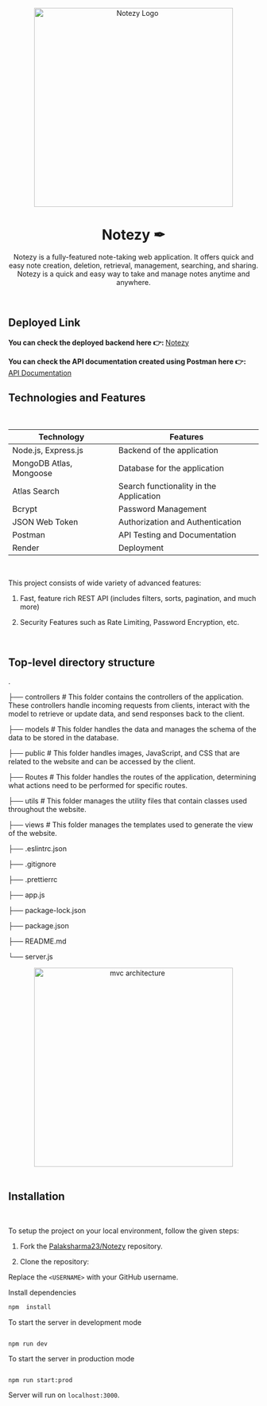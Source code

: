 
  
<br>
<div  align="center">
<img  src="https://i.ibb.co/KwrYWGB/Whats-App-Image-2024-01-04-at-12-02-11-AM.jpg"  alt="Notezy Logo"  height ="auto"  width="400" />

<br>

<h1>Notezy ✒</h1>

<p>

Notezy is a fully-featured note-taking web application. It offers quick and easy note creation, deletion, retrieval, management, searching, and sharing. Notezy is a quick and easy way to take and manage notes anytime and anywhere.

</p>

</div>

  

<br>


  

## Deployed Link

<b>You can check the deployed backend here 👉: </b> [Notezy](https://touristerapp.onrender.com/)

<b>You can check the API documentation created using Postman here 👉: </b> [API Documentation](https://documenter.getpostman.com/view/27055315/2s9YsFEELg)
  
  
<be>

## Technologies and Features

<br>

  

| Technology | Features |
|------------|----------|
| Node.js, Express.js | Backend of the application |
| MongoDB Atlas, Mongoose | Database for the application
| Atlas Search | Search functionality in the Application |
| Bcrypt | Password Management |
| JSON Web Token | Authorization and Authentication | | Pug | Server Side Rendering |
| Postman | API Testing and Documentation |
| Render | Deployment |

<br>

  

This project consists of wide variety of advanced features:

  

1) Fast, feature rich REST API (includes filters, sorts, pagination, and much more)

2) Security Features such as Rate Limiting, Password Encryption, etc.

<br>

  

## Top-level directory structure

  

.

├── controllers # This folder contains the controllers of the application. These controllers handle incoming requests from clients, interact with the model to retrieve or update data, and send responses back to the client.

├── models # This folder handles the data and manages the schema of the data to be stored in the database.

├── public # This folder handles images, JavaScript, and CSS that are related to the website and can be accessed by the client.

├── Routes # This folder handles the routes of the application, determining what actions need to be performed for specific routes.

├── utils # This folder manages the utility files that contain classes used throughout the website.

├── views # This folder manages the templates used to generate the view of the website.

├── .eslintrc.json

├── .gitignore

├── .prettierrc

├── app.js

├── package-lock.json

├── package.json

├── README.md

└── server.js

  

<div  align="center">

<img  src="https://i.ibb.co/BK8KLHM/MVC-Architecture.jpg"  alt="mvc architecture"  height="400"/>

</div>

<br/>

  

  

## Installation

<br>

  

To setup the project on your local environment, follow the given steps:

  

1. Fork the [Palaksharma23/Notezy](https://github.com/Palaksharma23/Notezy) repository.

2. Clone the repository:

  
  

Replace the `<USERNAME>` with your GitHub username.

  

Install dependencies

  

```bash
npm  install
```

  

To start the server in development mode

  

```

npm run dev

```

  

To start the server in production mode

  

```

npm run start:prod

```

  

Server will run on  `localhost:3000`.

<br>
